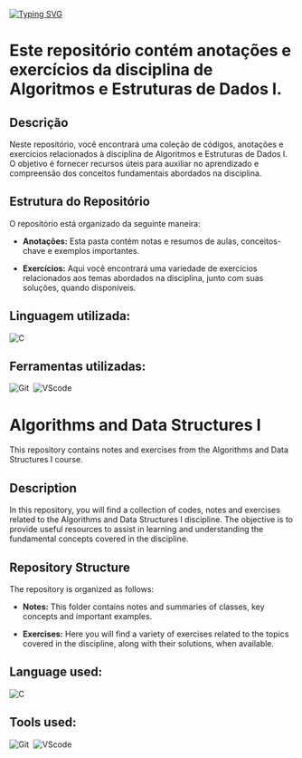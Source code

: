 [![Typing SVG](https://readme-typing-svg.herokuapp.com/?color=43FFD1&size=35&center=true&vCenter=true&width=1000&lines=Algoritmos+e+Estruturas+de+Dados+I+:%29)](https://git.io/typing-svg)

# Este repositório contém anotações e exercícios da disciplina de Algoritmos e Estruturas de Dados I.

## Descrição

Neste repositório, você encontrará uma coleção de códigos, anotações e exercícios relacionados à disciplina de Algoritmos e Estruturas de Dados I. O objetivo é fornecer recursos úteis para auxiliar no aprendizado e compreensão dos conceitos fundamentais abordados na disciplina.

## Estrutura do Repositório

O repositório está organizado da seguinte maneira:

- **Anotações:** Esta pasta contém notas e resumos de aulas, conceitos-chave e exemplos importantes.

- **Exercícios:** Aqui você encontrará uma variedade de exercícios relacionados aos temas abordados na disciplina, junto com suas soluções, quando disponíveis.

## Linguagem utilizada:

![C](https://img.shields.io/badge/C-007ACC?style=for-the-badge&logo=C&logoColor=white)&nbsp;

## Ferramentas utilizadas:

![Git](https://img.shields.io/badge/GIT-E44C30?style=for-the-badge&logo=git&logoColor=white)&nbsp;
![VScode](https://img.shields.io/badge/vscode-4285F4?style=for-the-badge&logo=vscode&logoColor=white)&nbsp;



# Algorithms and Data Structures I

This repository contains notes and exercises from the Algorithms and Data Structures I course.

## Description

In this repository, you will find a collection of codes, notes and exercises related to the Algorithms and Data Structures I discipline. The objective is to provide useful resources to assist in learning and understanding the fundamental concepts covered in the discipline.

## Repository Structure

The repository is organized as follows:

- **Notes:** This folder contains notes and summaries of classes, key concepts and important examples.

- **Exercises:** Here you will find a variety of exercises related to the topics covered in the discipline, along with their solutions, when available.

## Language used:

![C](https://img.shields.io/badge/C-007ACC?style=for-the-badge&logo=C&logoColor=white)&nbsp;

## Tools used:

![Git](https://img.shields.io/badge/GIT-E44C30?style=for-the-badge&logo=git&logoColor=white)&nbsp;
![VScode](https://img.shields.io/badge/vscode-4285F4?style=for-the-badge&logo=vscode&logoColor=white)&nbsp;
